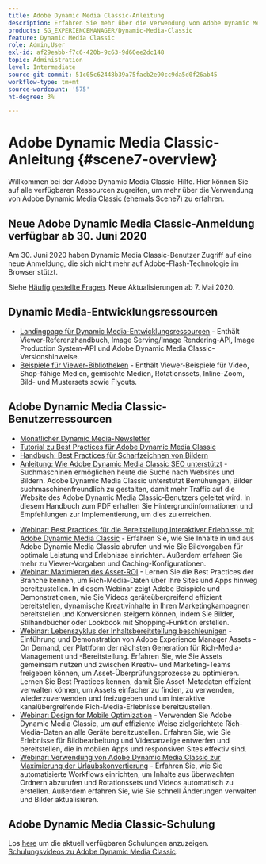 ```yaml
---
title: Adobe Dynamic Media Classic-Anleitung
description: Erfahren Sie mehr über die Verwendung von Adobe Dynamic Media Classic zum Verwalten von Videos, Flyouts und mehr mit AEM Cloud Services-Dokumenten.
products: SG_EXPERIENCEMANAGER/Dynamic-Media-Classic
feature: Dynamic Media Classic
role: Admin,User
exl-id: af29eabb-f7c6-420b-9c63-9d60ee2dc148
topic: Administration
level: Intermediate
source-git-commit: 51c05c62448b39a75facb2e90cc9da5d0f26ab45
workflow-type: tm+mt
source-wordcount: '575'
ht-degree: 3%

---
```


# Adobe Dynamic Media Classic-Anleitung {#scene7-overview}

Willkommen bei der Adobe Dynamic Media Classic-Hilfe. Hier können Sie auf alle verfügbaren Ressourcen zugreifen, um mehr über die Verwendung von Adobe Dynamic Media Classic (ehemals Scene7) zu erfahren.

## Neue Adobe Dynamic Media Classic-Anmeldung verfügbar ab 30. Juni 2020

Am 30. Juni 2020 haben Dynamic Media Classic-Benutzer Zugriff auf eine neue Anmeldung, die sich nicht mehr auf Adobe-Flash-Technologie im Browser stützt.

Siehe [Häufig gestellte Fragen](new-ui-2020.md). Neue Aktualisierungen ab 7. Mai 2020.

## Dynamic Media-Entwicklungsressourcen

* [Landingpage für Dynamic Media-Entwicklungsressourcen](https://experienceleague.adobe.com/docs/dynamic-media-developer-resources.html) - Enthält Viewer-Referenzhandbuch, Image Serving/Image Rendering-API, Image Production System-API und Adobe Dynamic Media Classic-Versionshinweise.
* [Beispiele für Viewer-Bibliotheken](https://landing.adobe.com/en/na/dynamic-media/ctir-2755/live-demos.html) - Enthält Viewer-Beispiele für Video, Shop-fähige Medien, gemischte Medien, Rotationssets, Inline-Zoom, Bild- und Mustersets sowie Flyouts.

## Adobe Dynamic Media Classic-Benutzerressourcen

* [Monatlicher Dynamic Media-Newsletter](dynamic-media-newsletter.md)
* [Tutorial zu Best Practices für Adobe Dynamic Media Classic](https://experienceleague.adobe.com/docs/experience-manager-learn/dynamic-media-classic-tutorial/overview.html)
* [Handbuch: Best Practices für Scharfzeichnen von Bildern](/help/using/assets/s7_sharpening_images.pdf)
* [Anleitung: Wie Adobe Dynamic Media Classic SEO unterstützt](/help/using/assets/s7_seo.pdf) - Suchmaschinen ermöglichen heute die Suche nach Websites und Bildern. Adobe Dynamic Media Classic unterstützt Bemühungen, Bilder suchmaschinenfreundlich zu gestalten, damit mehr Traffic auf die Website des Adobe Dynamic Media Classic-Benutzers geleitet wird. In diesem Handbuch zum PDF erhalten Sie Hintergrundinformationen und Empfehlungen zur Implementierung, um dies zu erreichen.
<!-- * [Webinar: Best Practices for Responsive Design](http://offers.adobe.com/en/na/marketing/landings/_40458_responsive_design_live_on_demand_webinar.html) - Learn practical tips on how to improve your mobile strategy. See real-world examples of responsive design in action. Create one primary asset that works across multiple devices and increase mobile performance by dynamically changing the resolution of images or the orientation of images for portrait or landscape displays. Learn how to also dynamically crop, scale, or resize images. -->
* [Webinar: Best Practices für die Bereitstellung interaktiver Erlebnisse mit Adobe Dynamic Media Classic](https://seminars.adobeconnect.com/p7wb8ej3u6d/) - Erfahren Sie, wie Sie Inhalte in und aus Adobe Dynamic Media Classic abrufen und wie Sie Bildvorgaben für optimale Leistung und Erlebnisse einrichten. Außerdem erfahren Sie mehr zu Viewer-Vorgaben und Caching-Konfigurationen.
* [Webinar: Maximieren des Asset-ROI](https://adobecustomersuccess.adobeconnect.com/p5ar3hfrrec/?launcher=false&amp;fcsContent=true&amp;pbMode=normal&amp;proto=true) - Lernen Sie die Best Practices der Branche kennen, um Rich-Media-Daten über Ihre Sites und Apps hinweg bereitzustellen. In diesem Webinar zeigt Adobe Beispiele und Demonstrationen, wie Sie Videos geräteübergreifend effizient bereitstellen, dynamische Kreativinhalte in Ihren Marketingkampagnen bereitstellen und Konversionen steigern können, indem Sie Bilder, Stilhandbücher oder Lookbook mit Shopping-Funktion erstellen.
* [Webinar: Lebenszyklus der Inhaltsbereitstellung beschleunigen](https://adobecustomersuccess.adobeconnect.com/p88ducm9pqv/) - Einführung und Demonstration von Adobe Experience Manager Assets - On Demand, der Plattform der nächsten Generation für Rich-Media-Management und -Bereitstellung. Erfahren Sie, wie Sie Assets gemeinsam nutzen und zwischen Kreativ- und Marketing-Teams freigeben können, um Asset-Überprüfungsprozesse zu optimieren. Lernen Sie Best Practices kennen, damit Sie Asset-Metadaten effizient verwalten können, um Assets einfacher zu finden, zu verwenden, wiederzuverwenden und freizugeben und um interaktive kanalübergreifende Rich-Media-Erlebnisse bereitzustellen.
* [Webinar: Design for Mobile Optimization](https://adobecustomersuccess.adobeconnect.com/p6oqd3wydif/?launcher=false&amp;fcsContent=true&amp;pbMode=normal&amp;proto=true) - Verwenden Sie Adobe Dynamic Media Classic, um auf effiziente Weise zielgerichtete Rich-Media-Daten an alle Geräte bereitzustellen. Erfahren Sie, wie Sie Erlebnisse für Bildbearbeitung und Videoanzeige entwerfen und bereitstellen, die in mobilen Apps und responsiven Sites effektiv sind.
* [Webinar: Verwendung von Adobe Dynamic Media Classic zur Maximierung der Urlaubskonvertierung](https://adobecustomersuccess.adobeconnect.com/p32n1yr85c9/?proto=true) - Erfahren Sie, wie Sie automatisierte Workflows einrichten, um Inhalte aus überwachten Ordnern abzurufen und Rotationssets und Videos automatisch zu erstellen. Außerdem erfahren Sie, wie Sie schnell Änderungen verwalten und Bilder aktualisieren.

## Adobe Dynamic Media Classic-Schulung

Los [here](https://learning.adobe.com/catalog.html#product=adobe-scene7) um die aktuell verfügbaren Schulungen anzuzeigen.
[Schulungsvideos zu Adobe Dynamic Media Classic](/help/using/training-videos.md).

